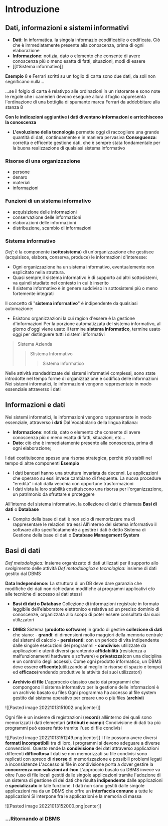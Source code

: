 # Introduzione

## Dati, informazioni e sistemi informativi
- **Dati**: In informatica. la singola informazio ecodificabile o codificata. Ciò che è immediatamente presente alla conoscenza, prima di ogni elaborazione
- **Informazione**: notizia, dato o elemento che consente di avere conoscenza più o meno esatta di fatti, situazioni, modi di essere
- [[#Sistema informativo]] 


**Esempio**
8 e Ferrari scritti su un foglio di carta sono due dati, da soli non segnificano nulla...

...se il folgio di carta è relativpo alle ordinazioni in un ristorante e sono note le regole che i camerieri devono eseguire allora il foglio rappresenta l'ordinazione di una bottiglia di spumante marca Ferrari da addebbitare alla stanza 8

**Con le indicazioni aggiuntive i dati diventano informazioni e arricchiscono la conoscenza**

- **L'evoluzione della tecnologia** permette oggi di raccogliere una grande quantità di dati, continuamente e in maniera pervasiva
**Conseguenza**: corretta e efficente gestione dati, che è sempre stata fondamentale per la buona realizzazione di qualsiasi sistema informativo

### Risorse di una organizzazione
- persone
- denaro
- materiali
- informazioni
### Funzioni di un sistema informativo
- acquisizione delle informazioni
- conservazione delle informazioni
- elaborazioni delle informazioni
- distribuzione, scambio di informazioni

### Sistema informativo
_Def_:
è la componente (**sottosistema**) di un'organizzazione che gestisce (acquisisce, elabora, conserva, produce) le informazioni d'interesse:
- Ogni organizzazione ha un sistema informativo, eventualemente non esplicitato nella struttura.
- Quasi sempre,il sistema informativo è di supporto ad altri sottosistemi, va quindi studiato nel contesto in cui è inserito
- Il sistema informativo è in genere suddiviso in sottosistemi più o meno fortemente integrati

Il concetto di "**sistema informativo**" è indipendente da qualsiasi automazione:
- Esistono organizzazioni la cui ragion d'essere è la gestione d'informazioni
Per la porzione automatizzata del sistema informativo, al giorno d'oggi viene usato il termine **sistema informatico**, termine usato oggi per distinguere tutti i sistemi informativi

>Sistema Azienda
>>SIistema Informativo
>>>Sistema Informatico

Nelle attività standadrizzate dei sistemi informativi complessi, sono state introdotte nel tempo forme di organizzazione e codifica delle informazioni
Nei sistemi informatici, le informazioni vengono rappresentate in modo essenziale attraverso i dati

## Informazioni e dati
Nei sistemi informatici, le informazioni vengono rappresentate in modo essenziale, attraverso i **dati**
Dal Vocabolario della lingua italiana:
- **Informazione**: notizia, dato o elemento che consente di avere conoscenza più o meno esatta di fatti, situazioni, etc...
- **Dato**: ciò che è immediatamente presente alla conoscenza, prima di ogni elaborazione;

I dati costituiscono spesso una risorsa strategica, perchè più stabili nel tempo di altre componenti
**Esempio**
- I dati bancari hanno una struttura invariata da decenni. Le applicazioni che operano su essi invece cambiano di frequente. La nuova procedure "eredità" i dati dalla vecchia con opportune trasformazioni
- I dati vista la loro stabilità costituiscono una risorsa per l'organizzazione, un patrimonio da sfruttare e proteggere

All'interno del sistema informativo, la collezione di dati è chiamata **Basi di dati** o **Database**
- Compito della base di dati è non solo di memorizzare ma di rappresentare le relazioni tra essi
All'interno del sistema informativo il software atto specificatamente a gestire i dati è detto Sistema di Gestione della base di dati o **Database Management System**

## Basi di dati

_Def metodologica:_ Insieme organizzato di dati utilizzati per il supporto allo svolgimento delle attività
_Def metodologica e tecnologica:_ insieme di dati gestito dal DBMS

**Data Independence:** La struttura di un DB deve dare garanzia che modifiche dei dati non richiedano modifiche ai programmi applicativi e/o alle tecniche di accesso ai dati stessi

- **Basi di dati o Database**
Collezione di informazioni registrate in formato leggibile dell'elaboratore elettronico e relativa ad un preciso dominio di conoscenze, organizzata allo scopo di poter essere consultata dai suoi utilizzatori

- **DMBS**
	Sistema (**prodotto software**) in grado di gestire **collezione di dati** che siano:
		- **grandi**: di dimensioni molto maggiori della memoria centrale dei sistemi di calcolo
		- **persistenti**: con un periodo di vita indipendente dalle singole esecuzioni dei programmi
		- **condivise**: utilizzate da applicazioni e utenti diversi
	garantendo **affidabilità** (resistenza a malfunzionamenti hardware e software) e **privatezza**(con una disciplina e un controllo degli accessi). Come ogni prodotto informatico, un DBMS deve essere **efficente**(utilizzando al meglio le risorse di spazio e tempo) ed **efficace**(rendendo produttive le attività dei suoi utilizzatori)

- **Archivio di file**
L'approccio classico usato dai programmi che compongono il sistema informativo per la gestione delle informazioni è un archivio basato su files
Ogni programma ha accesso al file system gestito dal sistema operativo per creare uno o più files (**archivi**)

![[Pasted image 20221013151002.png|center]]


Ogni file è un insieme di registrazioni (**record**) allìinterno dei quali sono memorizzati i dati elementari (**attributi e campi**)
Condivisione di dati tra più programmi può essere fatto tramite l'uso di file condivisi

![[Pasted image 20221013151249.png|center]]
I file possono avere diversi **formati incompatibili** tra di loro, i programmi si devono adeguare a diverse convenzioni. Questo rende la **condivisione** dei dati attraverso applicazioni differenti **difficoltosa**
I dati se non memorizzati su file condivisi sono replicati con spreco di **risorse** di memorizzazione e possibili problemi legati a inconsistenze
L'accesso ai file in condivisione porta a dover gestire la **concorrenza con soluzioni ad-hoc**
L'approccio basato su DBMS invece va oltre l'uso di file locali gestiti dalle singole applicazioni tramite l'adozione di un sistema di gestione di dei dati che risulta **indipendente** dalle applicazioni e **specializzato** in tale funzione.
I dati non sono gestiti dalle singole applicazioni ma da un DBMS che offre un **interfaccia comune** a tutte le applicazioni
Si interpone fra le applicazioni e la memoria di massa

![[Pasted image 20221013152000.png|center]]

### ...Ritornando al DBMS
